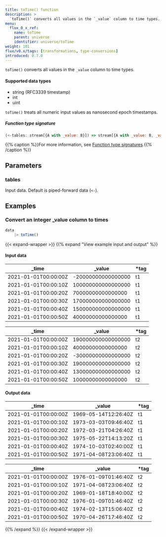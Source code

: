```yaml
---
title: toTime() function
description: >
  `toTime()` converts all values in the `_value` column to time types.
menu:
  flux_0_x_ref:
    name: toTime
    parent: universe
    identifier: universe/toTime
weight: 101
flux/v0.x/tags: [transformations, type-conversions]
introduced: 0.7.0
---
```


<!------------------------------------------------------------------------------

IMPORTANT: This page was generated from comments in the Flux source code. Any
edits made directly to this page will be overwritten the next time the
documentation is generated. 

To make updates to this documentation, update the function comments above the
function definition in the Flux source code:

https://github.com/influxdata/flux/blob/master/stdlib/universe/universe.flux#L4809-L4809

Contributing to Flux: https://github.com/influxdata/flux#contributing
Fluxdoc syntax: https://github.com/influxdata/flux/blob/master/docs/fluxdoc.md

------------------------------------------------------------------------------->

`toTime()` converts all values in the `_value` column to time types.

#### Supported data types
- string (RFC3339 timestamp)
- int
- uint

`toTime()` treats all numeric input values as nanosecond epoch timestamps.

##### Function type signature

```js
(<-tables: stream[{A with _value: B}]) => stream[{A with _value: B, _value: time}]
```

{{% caption %}}For more information, see [Function type signatures](/flux/v0.x/function-type-signatures/).{{% /caption %}}

## Parameters

### tables

Input data. Default is piped-forward data (`<-`).




## Examples

### Convert an integer _value column to times

```js
data
    |> toTime()

```

{{< expand-wrapper >}}
{{% expand "View example input and output" %}}

#### Input data

| _time                | _value             | *tag |
| -------------------- | ------------------ | ---- |
| 2021-01-01T00:00:00Z | -20000000000000000 | t1   |
| 2021-01-01T00:00:10Z | 100000000000000000 | t1   |
| 2021-01-01T00:00:20Z | 70000000000000000  | t1   |
| 2021-01-01T00:00:30Z | 170000000000000000 | t1   |
| 2021-01-01T00:00:40Z | 150000000000000000 | t1   |
| 2021-01-01T00:00:50Z | 40000000000000000  | t1   |

| _time                | _value             | *tag |
| -------------------- | ------------------ | ---- |
| 2021-01-01T00:00:00Z | 190000000000000000 | t2   |
| 2021-01-01T00:00:10Z | 40000000000000000  | t2   |
| 2021-01-01T00:00:20Z | -30000000000000000 | t2   |
| 2021-01-01T00:00:30Z | 190000000000000000 | t2   |
| 2021-01-01T00:00:40Z | 130000000000000000 | t2   |
| 2021-01-01T00:00:50Z | 10000000000000000  | t2   |


#### Output data

| _time                | _value               | *tag |
| -------------------- | -------------------- | ---- |
| 2021-01-01T00:00:00Z | 1969-05-14T12:26:40Z | t1   |
| 2021-01-01T00:00:10Z | 1973-03-03T09:46:40Z | t1   |
| 2021-01-01T00:00:20Z | 1972-03-21T04:26:40Z | t1   |
| 2021-01-01T00:00:30Z | 1975-05-22T14:13:20Z | t1   |
| 2021-01-01T00:00:40Z | 1974-10-03T02:40:00Z | t1   |
| 2021-01-01T00:00:50Z | 1971-04-08T23:06:40Z | t1   |

| _time                | _value               | *tag |
| -------------------- | -------------------- | ---- |
| 2021-01-01T00:00:00Z | 1976-01-09T01:46:40Z | t2   |
| 2021-01-01T00:00:10Z | 1971-04-08T23:06:40Z | t2   |
| 2021-01-01T00:00:20Z | 1969-01-18T18:40:00Z | t2   |
| 2021-01-01T00:00:30Z | 1976-01-09T01:46:40Z | t2   |
| 2021-01-01T00:00:40Z | 1974-02-13T15:06:40Z | t2   |
| 2021-01-01T00:00:50Z | 1970-04-26T17:46:40Z | t2   |

{{% /expand %}}
{{< /expand-wrapper >}}
